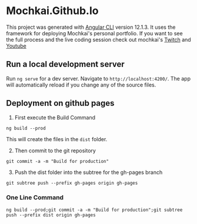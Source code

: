 # Mochkai.Github.Io

This project was generated with [Angular CLI](https://github.com/angular/angular-cli) version 12.1.3.
It uses the framework for deploying Mochkai's personal portfolio.
If you want to see the full process and the live coding session check out mochkai's [Twitch](https://www.twitch.tv/mochkai) and [Youtube](https://youtube.com/channel/UCdNQsPmDe_R59iMgIJfmCKQ)

## Run a local development server

Run `ng serve` for a dev server. Navigate to `http://localhost:4200/`. The app will automatically reload if you change any of the source files.

## Deployment on github pages

1. First execute the Build Command
```
ng build --prod
```
This will create the files in the `dist` folder.

2. Then commit to the git repository
```
git commit -a -m "Build for production"
```

3. Push the dist folder into the subtree for the gh-pages branch
```
git subtree push --prefix gh-pages origin gh-pages
```

### One Line Command
```
ng build --prod;git commit -a -m "Build for production";git subtree push --prefix dist origin gh-pages
```
